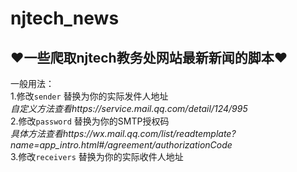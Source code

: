 # njtech_news
❤️一些爬取njtech教务处网站最新新闻的脚本❤️
---
一般用法：<br>
1.修改`sender` 替换为你的实际发件人地址 <br> *自定义方法查看https://service.mail.qq.com/detail/124/995* <br>
2.修改`password` 替换为你的SMTP授权码 <br> *具体方法查看https://wx.mail.qq.com/list/readtemplate?name=app_intro.html#/agreement/authorizationCode* <br> 
3.修改`receivers` 替换为你的实际收件人地址
